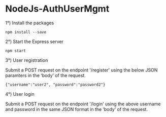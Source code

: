 # NodeJs-AuthUserMgmt

1°) Install the packages

    npm install --save
    
2°) Start the Express server

    npm start
    
3°) User registration

Submit a POST request on the endpoint '/register' using the below JSON paramters in the ‘body’ of the request.

    {"username":"user2", "password":"password2"}

4°) User login

Submit a POST request on the endpoint '/login' using the above username and password in the same JSON format in the ‘body’ of the request.




